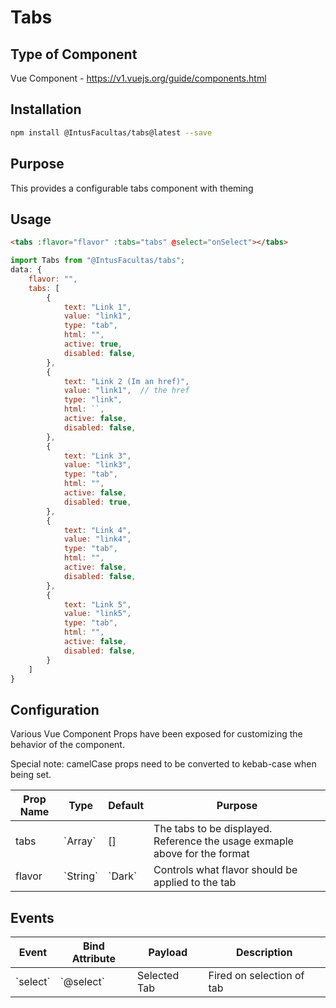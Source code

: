 # Tabs

## Type of Component

Vue Component - https://v1.vuejs.org/guide/components.html

## Installation

```bash
npm install @IntusFacultas/tabs@latest --save
```

## Purpose

This provides a configurable tabs component with theming

## Usage

```html
<tabs :flavor="flavor" :tabs="tabs" @select="onSelect"></tabs>
```

```javascript
import Tabs from "@IntusFacultas/tabs";
data: {
    flavor: "",
    tabs: [
        {
            text: "Link 1",
            value: "link1",
            type: "tab",
            html: "",
            active: true,
            disabled: false,
        },
        {
            text: "Link 2 (Im an href)",
            value: "link1",  // the href
            type: "link",
            html: ``,
            active: false,
            disabled: false,
        },
        {
            text: "Link 3",
            value: "link3",
            type: "tab",
            html: "",
            active: false,
            disabled: true,
        },
        {
            text: "Link 4",
            value: "link4",
            type: "tab",
            html: "",
            active: false,
            disabled: false,
        },
        {
            text: "Link 5",
            value: "link5",
            type: "tab",
            html: "",
            active: false,
            disabled: false,
        }
    ]
}
```

## Configuration

Various Vue Component Props have been exposed for customizing the behavior of the component.

Special note: camelCase props need to be converted to kebab-case when being set.

<table>
    <thead>
        <tr>
            <th>Prop Name</th>
            <th>Type</th>
            <th>Default</th>
            <th>Purpose</th>
        </tr>
    </thead>
    <tbody>
        <tr>
            <td>tabs</td>
            <td>`Array`</td>
            <td>[]</td>
            <td>The tabs to be displayed. Reference the usage exmaple above for the format</td>
        </tr>
        <tr>
            <td>flavor</td>
            <td>`String`</td>
            <td>`Dark`</td>
            <td>Controls what flavor should be applied to the tab</td>
        </tr>
    </tbody>
</table>

## Events

<table>
    <thead>
        <tr>
            <th>Event</th>
            <th>Bind Attribute</th>
            <th>Payload</th>
            <th>Description</th>
        </tr>
    </thead>
    <tbody>
        <tr>
            <td>`select`</td>
            <td>`@select`</td>
            <td>Selected Tab</td>
            <td>Fired on selection of tab</td>
        </tr>
    </tbody>
</table>
